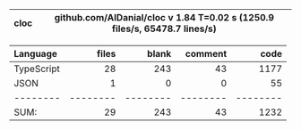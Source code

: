 
cloc|github.com/AlDanial/cloc v 1.84  T=0.02 s (1250.9 files/s, 65478.7 lines/s)
--- | ---

Language|files|blank|comment|code
:-------|-------:|-------:|-------:|-------:
TypeScript|28|243|43|1177
JSON|1|0|0|55
--------|--------|--------|--------|--------
SUM:|29|243|43|1232
